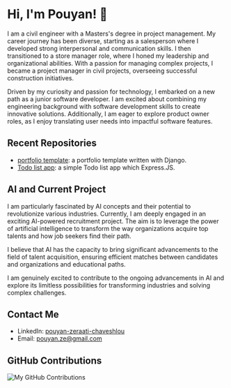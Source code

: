 # Hi, I'm Pouyan!  👋

I am a civil engineer with a Masters's degree in project management. My career journey has been diverse, starting as a salesperson where I developed strong interpersonal and communication skills. I then transitioned to a store manager role, where I honed my leadership and organizational abilities. With a passion for managing complex projects, I became a project manager in civil projects, overseeing successful construction initiatives.

Driven by my curiosity and passion for technology, I embarked on a new path as a junior software developer. I am excited about combining my engineering background with software development skills to create innovative solutions. Additionally, I am eager to explore product owner roles, as I enjoy translating user needs into impactful software features.

## Recent Repositories

- [portfolio template](https://github.com/pouyanze/portfolio): a portfolio template written with Django.
- [Todo list app](https://github.com/pouyanze/Faeze-Pouyan-Hutan-todo-app): a simple Todo list app which Express.JS.

## AI and Current Project

I am particularly fascinated by AI concepts and their potential to revolutionize various industries. Currently, I am deeply engaged in an exciting AI-powered recruitment project. The aim is to leverage the power of artificial intelligence to transform the way organizations acquire top talents and how job seekers find their path.

I believe that AI has the capacity to bring significant advancements to the field of talent acquisition, ensuring efficient matches between candidates and organizations and educational paths.

I am genuinely excited to contribute to the ongoing advancements in AI and explore its limitless possibilities for transforming industries and solving complex challenges.


## Contact Me

- LinkedIn: [pouyan-zeraati-chaveshlou](https://www.linkedin.com/in/pouyan-zeraati-chaveshlou-a7007793/)
- Email: pouyan.ze@gmail.com

## GitHub Contributions

![My GitHub Contributions](https://github-readme-stats.vercel.app/api?username=pouyanze&show_icons=true&count_private=true&hide_title=true&hide_border=true)

<!--
**pouyanze/pouyanze** is a ✨ _special_ ✨ repository because its `README.md` (this file) appears on your GitHub profile.

Here are some ideas to get you started:

- 🔭 I’m currently working on ...
- 🌱 I’m currently learning ...
- 👯 I’m looking to collaborate on ...
- 🤔 I’m looking for help with ...
- 💬 Ask me about ...
- 📫 How to reach me: ...
- 😄 Pronouns: ...
- ⚡ Fun fact: ...
-->
